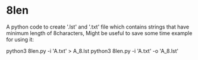 # 8len
A python code to create '.lst' and '.txt' file which contains strings that have minimum length of 8characters, Might be useful to save some time
example for using it:

python3 8len.py -i 'A.txt' > A_8.lst
python3 8len.py -i 'A.txt' -o 'A_8.lst'
